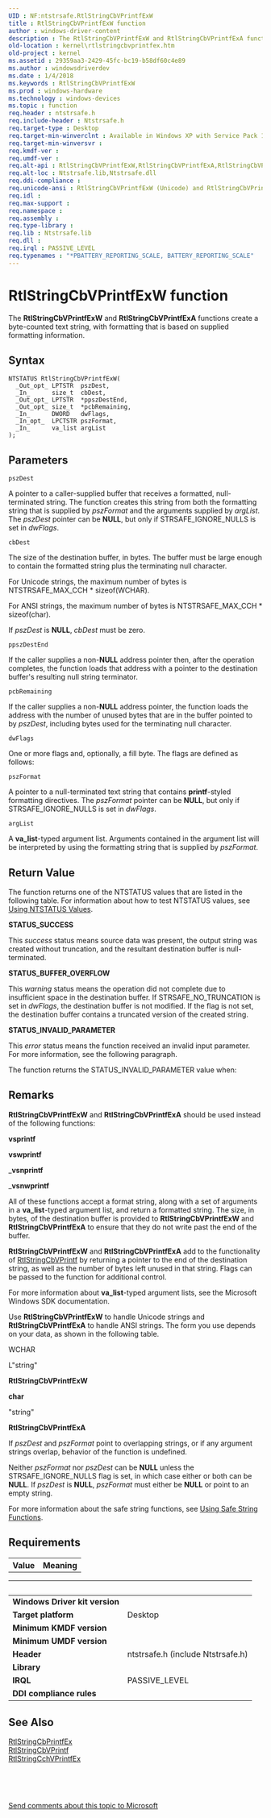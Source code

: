 ```yaml
---
UID : NF:ntstrsafe.RtlStringCbVPrintfExW
title : RtlStringCbVPrintfExW function
author : windows-driver-content
description : The RtlStringCbVPrintfExW and RtlStringCbVPrintfExA functions create a byte-counted text string, with formatting that is based on supplied formatting information.
old-location : kernel\rtlstringcbvprintfex.htm
old-project : kernel
ms.assetid : 29359aa3-2429-45fc-bc19-b58df60c4e89
ms.author : windowsdriverdev
ms.date : 1/4/2018
ms.keywords : RtlStringCbVPrintfExW
ms.prod : windows-hardware
ms.technology : windows-devices
ms.topic : function
req.header : ntstrsafe.h
req.include-header : Ntstrsafe.h
req.target-type : Desktop
req.target-min-winverclnt : Available in Windows XP with Service Pack 1 (SP1) and later versions of Windows.
req.target-min-winversvr : 
req.kmdf-ver : 
req.umdf-ver : 
req.alt-api : RtlStringCbVPrintfExW,RtlStringCbVPrintfExA,RtlStringCbVPrintfExW
req.alt-loc : Ntstrsafe.lib,Ntstrsafe.dll
req.ddi-compliance : 
req.unicode-ansi : RtlStringCbVPrintfExW (Unicode) and RtlStringCbVPrintfExA (ANSI)
req.idl : 
req.max-support : 
req.namespace : 
req.assembly : 
req.type-library : 
req.lib : Ntstrsafe.lib
req.dll : 
req.irql : PASSIVE_LEVEL
req.typenames : "*PBATTERY_REPORTING_SCALE, BATTERY_REPORTING_SCALE"
---
```



# RtlStringCbVPrintfExW function
The <b>RtlStringCbVPrintfExW</b> and <b>RtlStringCbVPrintfExA</b> functions create a byte-counted text string, with formatting that is based on supplied formatting information.

## Syntax

````
NTSTATUS RtlStringCbVPrintfExW(
  _Out_opt_ LPTSTR  pszDest,
  _In_      size_t  cbDest,
  _Out_opt_ LPTSTR  *ppszDestEnd,
  _Out_opt_ size_t  *pcbRemaining,
  _In_      DWORD   dwFlags,
  _In_opt_  LPCTSTR pszFormat,
  _In_      va_list argList
);
````

## Parameters

`pszDest`

A pointer to a caller-supplied buffer that receives a formatted, null-terminated string. The function creates this string from both the formatting string that is supplied by <i>pszFormat</i> and the arguments supplied by <i>argList</i>. The <i>pszDest</i> pointer can be <b>NULL</b>, but only if STRSAFE_IGNORE_NULLS is set in <i>dwFlags</i>.

`cbDest`

The size of the destination buffer, in bytes. The buffer must be large enough to contain the formatted string plus the terminating null character. 

For Unicode strings, the maximum number of bytes is NTSTRSAFE_MAX_CCH * sizeof(WCHAR). 

For ANSI strings, the maximum number of bytes is NTSTRSAFE_MAX_CCH * sizeof(char). 

If <i>pszDest</i> is <b>NULL</b>, <i>cbDest</i> must be zero.

`ppszDestEnd`

If the caller supplies a non-<b>NULL</b> address pointer then, after the operation completes, the function loads that address with a pointer to the destination buffer's resulting null string terminator.

`pcbRemaining`

If the caller supplies a non-<b>NULL</b> address pointer, the function loads the address with the number of unused bytes that are in the buffer pointed to by <i>pszDest</i>, including bytes used for the terminating null character.

`dwFlags`

One or more flags and, optionally, a fill byte. The flags are defined as follows: 

<table>
<tr>
<th>Value</th>
<th>Meaning</th>
</tr>
<tr>

`pszFormat`

A pointer to a null-terminated text string that contains <b>printf</b>-styled formatting directives. The <i>pszFormat</i> pointer can be <b>NULL</b>, but only if STRSAFE_IGNORE_NULLS is set in <i>dwFlags</i>.

`argList`

A <b>va_list</b>-typed argument list. Arguments contained in the argument list will be interpreted by using the formatting string that is supplied by <i>pszFormat</i>.


## Return Value

The function returns one of the NTSTATUS values that are listed in the following table. For information about how to test NTSTATUS values, see <a href="https://msdn.microsoft.com/library/windows/hardware/ff565436">Using NTSTATUS Values</a>.
<dl>
<dt><b>STATUS_SUCCESS</b></dt>
</dl>This <i>success</i> status means source data was present, the output string was created without truncation, and the resultant destination buffer is null-terminated.
<dl>
<dt><b>STATUS_BUFFER_OVERFLOW</b></dt>
</dl>This <i>warning</i> status means the operation did not complete due to insufficient space in the destination buffer. If STRSAFE_NO_TRUNCATION is set in <i>dwFlags</i>, the destination buffer is not modified. If the flag is not set, the destination buffer contains a truncated version of the created string.
<dl>
<dt><b>STATUS_INVALID_PARAMETER</b></dt>
</dl>This <i>error</i> status means the function received an invalid input parameter. For more information, see the following paragraph.

The function returns the STATUS_INVALID_PARAMETER value when:

## Remarks

<b>RtlStringCbVPrintfExW</b> and <b>RtlStringCbVPrintfExA</b> should be used instead of the following functions: 

<b>vsprintf</b>

<b>vswprintf</b>

_<b>vsnprintf</b>

_<b>vsnwprintf</b>

All of these functions accept a format string, along with a set of arguments in a <b>va_list</b>-typed argument list, and return a formatted string. The size, in bytes, of the destination buffer is provided to <b>RtlStringCbVPrintfExW</b> and <b>RtlStringCbVPrintfExA</b> to ensure that they do not write past the end of the buffer.

<b>RtlStringCbVPrintfExW</b> and <b>RtlStringCbVPrintfExA</b> add to the functionality of <a href="..\ntstrsafe\nf-ntstrsafe-rtlstringcbvprintfw.md">RtlStringCbVPrintf</a> by returning a pointer to the end of the destination string, as well as the number of bytes left unused in that string. Flags can be passed to the function for additional control.

For more information about <b>va_list</b>-typed argument lists, see the Microsoft Windows SDK documentation.

Use <b>RtlStringCbVPrintfExW</b> to handle Unicode strings and <b>RtlStringCbVPrintfExA</b> to handle ANSI strings. The form you use depends on your data, as shown in the following table.

WCHAR

L"string"

<b>RtlStringCbVPrintfExW</b>

<b>char</b>

"string"

<b>RtlStringCbVPrintfExA</b>

If <i>pszDest</i> and <i>pszFormat</i> point to overlapping strings, or if any argument strings overlap, behavior of the function is undefined.

Neither <i>pszFormat</i> nor <i>pszDest</i> can be <b>NULL</b> unless the STRSAFE_IGNORE_NULLS flag is set, in which case either or both can be <b>NULL</b>. If <i>pszDest</i> is <b>NULL</b>, <i>pszFormat</i> must either be <b>NULL</b> or point to an empty string.

For more information about the safe string functions, see <a href="https://msdn.microsoft.com/library/windows/hardware/ff565508">Using Safe String Functions</a>.

## Requirements
| &nbsp; | &nbsp; |
| ---- |:---- |
| **Windows Driver kit version** |  |
| **Target platform** | Desktop |
| **Minimum KMDF version** |  |
| **Minimum UMDF version** |  |
| **Header** | ntstrsafe.h (include Ntstrsafe.h) |
| **Library** |  |
| **IRQL** | PASSIVE_LEVEL |
| **DDI compliance rules** |  |

## See Also

<dl>
<dt>
<a href="..\ntstrsafe\nf-ntstrsafe-rtlstringcbprintfexw.md">RtlStringCbPrintfEx</a>
</dt>
<dt>
<a href="..\ntstrsafe\nf-ntstrsafe-rtlstringcbvprintfw.md">RtlStringCbVPrintf</a>
</dt>
<dt>
<a href="..\ntstrsafe\nf-ntstrsafe-rtlstringcchvprintfexw.md">RtlStringCchVPrintfEx</a>
</dt>
</dl>
 

 

<a href="mailto:wsddocfb@microsoft.com?subject=Documentation%20feedback [kernel\kernel]:%20RtlStringCbVPrintfExW function%20 RELEASE:%20(1/4/2018)&amp;body=%0A%0APRIVACY STATEMENT%0A%0AWe use your feedback to improve the documentation. We don't use your email address for any other purpose, and we'll remove your email address from our system after the issue that you're reporting is fixed. While we're working to fix this issue, we might send you an email message to ask for more info. Later, we might also send you an email message to let you know that we've addressed your feedback.%0A%0AFor more info about Microsoft's privacy policy, see http://privacy.microsoft.com/en-us/default.aspx." title="Send comments about this topic to Microsoft">Send comments about this topic to Microsoft</a>